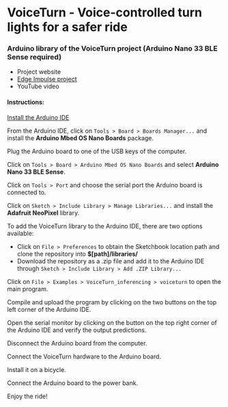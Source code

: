 # VoiceTurn - Voice-controlled turn lights for a safer ride

### Arduino library of the VoiceTurn project (Arduino Nano 33 BLE Sense required)
- Project website
- [Edge Impulse project](https://studio.edgeimpulse.com/public/39038/latest)
- YouTube video

#### Instructions:
[Install the Arduino IDE](https://www.arduino.cc/en/software)

From the Arduino IDE, click on `Tools > Board > Boards Manager...` and install the **Arduino Mbed OS Nano Boards** package.

Plug the Arduino board to one of the USB keys of the computer.

Click on `Tools > Board > Arduino Mbed OS Nano Boards` and select **Arduino Nano 33 BLE Sense**.

Click on `Tools > Port` and choose the serial port the Arduino board is connected to.

Click on `Sketch > Include Library > Manage Libraries...` and install the **Adafruit NeoPixel** library.

To add the VoiceTurn library to the Arduino IDE, there are two options available:
- Click on `File > Preferences` to obtain the Sketchbook location path and clone the repository into **$[path]/libraries/**
- Download the repository as a .zip file and add it to the Arduino IDE through `Sketch > Include Library > Add .ZIP Library...`

Click on `File > Examples > VoiceTurn_inferencing > voiceturn` to open the main program.

Compile and upload the program by clicking on the two buttons on the top left corner of the Arduino IDE.

Open the serial monitor by clicking on the button on the top right corner of the Arduino IDE and verify the output predictions.

Disconnect the Arduino board from the computer.

Connect the VoiceTurn hardware to the Arduino board.

Install it on a bicycle.

Connect the Arduino board to the power bank.

Enjoy the ride!
